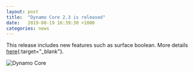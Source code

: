 ```yaml
---
layout: post
title:  "Dynamo Core 2.3 is released"
date:   2019-08-19 16:39:30 +1000
categories: news
---
```

This release includes new features such as surface boolean.
More details [here](https://dynamobim.org/dynamo-core-2-3-release/){:target="_blank"}.

![Dynamo Core](..\..\..\..\images\news\Surface_Difference_ByUnion.png)

